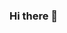 ### Hi there 👋

<!--
**KasperiBlomberg/KasperiBlomberg** is a ✨ _special_ ✨ repository because its `README.md` (this file) appears on your GitHub profile.

- I’m currently working on my computer science degree in University of Helsinki.
- My main interests are ML an AI.
- Ask me about anything
- How to reach me: blomberg.kasperi@gmail.com

